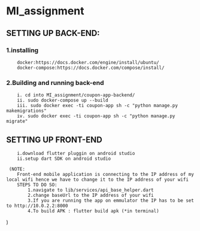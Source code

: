 # MI_assignment

## SETTING UP BACK-END:
### 1.installing 
        docker:https://docs.docker.com/engine/install/ubuntu/
        docker-compose:https://docs.docker.com/compose/install/
        
### 2.Building and running back-end
        i. cd into MI_assignment/coupon-app-backend/
        ii. sudo docker-compose up --build
        iii. sudo docker exec -ti coupon-app sh -c "python manage.py makemigrations"
        iv. sudo docker exec -ti coupon-app sh -c "python manage.py migrate"
## SETTING UP FRONT-END
        i.download flutter pluggin on android studio
        ii.setup dart SDK on android studio
     
     (NOTE:
        Front-end mobile application is connecting to the IP address of my local wifi hence we have to change it to the IP address of your wifi
        STEPS TO DO SO:
            1.navigate to lib/services/api_base_helper.dart
            2.change baseUrl to the IP address of your wifi
            3.If you are running the app on emmulator the IP has to be set to http://10.0.2.2:8000
            4.To build APK : flutter build apk (*in terminal)
   )
